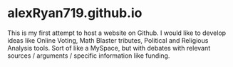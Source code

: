 # alexRyan719.github.io
This is my first attempt to host a website on Github. I would like to develop ideas like Online Voting, Math Blaster tributes, Political and Religious Analysis tools. Sort of like a MySpace, but with debates with relevant sources / arguments / specific information like funding. 
